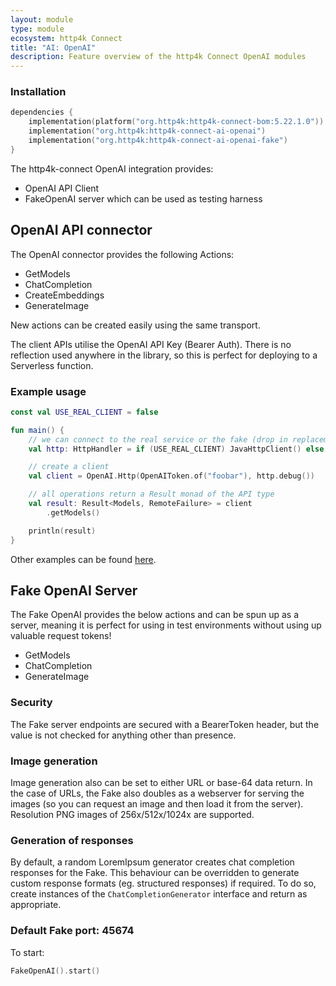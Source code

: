 ```yaml
---
layout: module
type: module
ecosystem: http4k Connect
title: "AI: OpenAI"
description: Feature overview of the http4k Connect OpenAI modules
---
```


### Installation

```kotlin
dependencies {
    implementation(platform("org.http4k:http4k-connect-bom:5.22.1.0"))
    implementation("org.http4k:http4k-connect-ai-openai")
    implementation("org.http4k:http4k-connect-ai-openai-fake")
}
```

The http4k-connect OpenAI integration provides:
- OpenAI API Client
- FakeOpenAI server which can be used as testing harness

## OpenAI API connector

The OpenAI connector provides the following Actions:

* GetModels
* ChatCompletion
* CreateEmbeddings
* GenerateImage

New actions can be created easily using the same transport.

The client APIs utilise the OpenAI API Key (Bearer Auth). There is no reflection used anywhere in the library, so
this is perfect for deploying to a Serverless function.

### Example usage

```kotlin
const val USE_REAL_CLIENT = false

fun main() {
    // we can connect to the real service or the fake (drop in replacement)
    val http: HttpHandler = if (USE_REAL_CLIENT) JavaHttpClient() else FakeOpenAI()

    // create a client
    val client = OpenAI.Http(OpenAIToken.of("foobar"), http.debug())

    // all operations return a Result monad of the API type
    val result: Result<Models, RemoteFailure> = client
        .getModels()

    println(result)
}
```

Other examples can be found [here](https://github.com/http4k/http4k-connect/tree/master/ai/openai/fake/src/examples/kotlin).

## Fake OpenAI Server

The Fake OpenAI provides the below actions and can be spun up as a server, meaning it is perfect for using in test
environments without using up valuable request tokens!

* GetModels
* ChatCompletion
* GenerateImage

### Security

The Fake server endpoints are secured with a BearerToken header, but the value is not checked for anything other than
presence.

### Image generation

Image generation also can be set to either URL or base-64 data return. In the case of URLs, the Fake also doubles as a
webserver for serving the images (so you can request an image and then load it from the server). Resolution PNG images
of 256x/512x/1024x are supported.

### Generation of responses

By default, a random LoremIpsum generator creates chat completion responses for the Fake. This behaviour can be
overridden to generate custom response formats (eg. structured responses) if required. To do so, create instances of
the `ChatCompletionGenerator` interface and return as appropriate.

### Default Fake port: 45674

To start:

```kotlin
FakeOpenAI().start()
```
